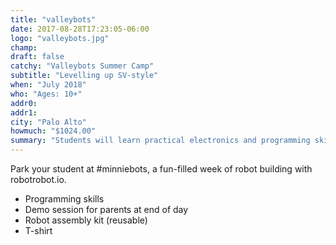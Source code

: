 ```yaml
---
title: "valleybots"
date: 2017-08-28T17:23:05-06:00
logo: "valleybots.jpg"
champ: 
draft: false
catchy: "Valleybots Summer Camp"
subtitle: "Levelling up SV-style"
when: "July 2018"
who: "Ages: 10+"
addr0:
addr1:
city: "Palo Alto"
howmuch: "$1024.00"
summary: "Students will learn practical electronics and programming skills and come home excited about the future."
---
```

Park your student at #minniebots, a fun-filled week of robot building with robotrobot.io.

- Programming skills
- Demo session for parents at end of day
- Robot assembly kit (reusable)
- T-shirt

